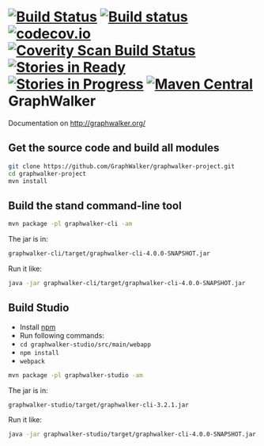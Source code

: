 [![Build Status](https://travis-ci.org/GraphWalker/graphwalker-project.svg?branch=master)](https://travis-ci.org/GraphWalker/graphwalker-project) [![Build status](https://ci.appveyor.com/api/projects/status/s0410i90aldxcbh5/branch/master?svg=true)](https://ci.appveyor.com/project/KristianKarl/graphwalker-project/branch/master) [![codecov.io](https://codecov.io/github/GraphWalker/graphwalker-project/coverage.svg?branch=master)](https://codecov.io/github/GraphWalker/graphwalker-project?branch=master) <a href="https://scan.coverity.com/projects/graphwalker-graphwalker-project"><img alt="Coverity Scan Build Status" src="https://scan.coverity.com/projects/8246/badge.svg"/></a> [![Stories in Ready](https://badge.waffle.io/GraphWalker/graphwalker-project.png?label=ready&title=Ready)](https://waffle.io/GraphWalker/graphwalker-project) [![Stories in Progress](https://badge.waffle.io/GraphWalker/graphwalker-project.png?label=In%20Progress&title=In%20Progress)](https://waffle.io/GraphWalker/graphwalker-project)  [![Maven Central](https://maven-badges.herokuapp.com/maven-central/org.graphwalker/graphwalker-project/badge.svg)](https://maven-badges.herokuapp.com/maven-central/org.graphwalker/graphwalker-project)
GraphWalker
===================

Documentation on http://graphwalker.org/

## Get the source code and build all modules

```bash
git clone https://github.com/GraphWalker/graphwalker-project.git
cd graphwalker-project
mvn install
```

## Build the stand command-line tool

```bash
mvn package -pl graphwalker-cli -am
```

The jar is in:
```bash
graphwalker-cli/target/graphwalker-cli-4.0.0-SNAPSHOT.jar
```

Run it like:
```bash
java -jar graphwalker-cli/target/graphwalker-cli-4.0.0-SNAPSHOT.jar
```

## Build Studio

* Install [npm](http://blog.npmjs.org/post/85484771375/how-to-install-npm)
* Run following commands: 
* `cd graphwalker-studio/src/main/webapp`
* `npm install`
* `webpack`

```bash
mvn package -pl graphwalker-studio -am
```
 
The jar is in:
```bash
graphwalker-studio/target/graphwalker-cli-3.2.1.jar
```
 
Run it like:
```bash
java -jar graphwalker-studio/target/graphwalker-cli-4.0.0-SNAPSHOT.jar
```
